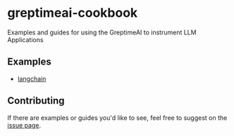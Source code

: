 # greptimeai-cookbook

Examples and guides for using the GreptimeAI to instrument LLM Applications

## Examples

- [langchain](./examples/langchain)

## Contributing

If there are examples or guides you'd like to see, feel free to suggest
on the [issue page][cookbook-issue].


[cookbook-issue]: https://github.com/GreptimeTeam/greptimeai-cookbook/issues

